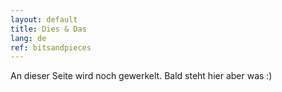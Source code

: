 ```yaml
---
layout: default
title: Dies & Das
lang: de
ref: bitsandpieces
---
```

An dieser Seite wird noch gewerkelt. Bald steht hier aber was :)

